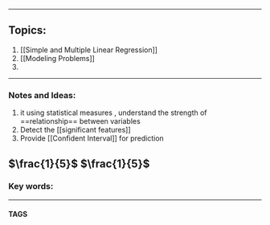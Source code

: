 ___

## Topics:
1. [[Simple and Multiple Linear Regression]]
2. [[Modeling Problems]]
3. 


---
### Notes and Ideas:
1. it using statistical measures , understand the strength of ==relationship== between variables
2. Detect the [[significant features]]
3. Provide [[Confident Interval]] for prediction

$\frac{1}{5}$
$\frac{1}{5}$
---

### Key words:

---
#### TAGS